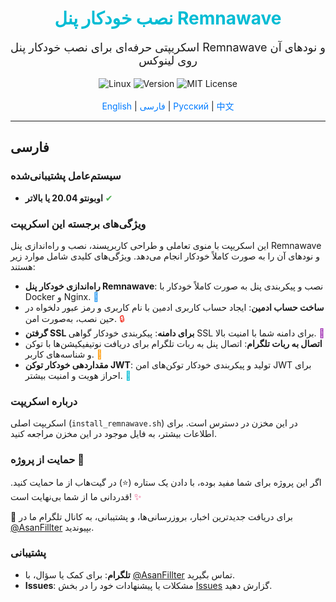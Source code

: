 <div align="center">
  <h1 style="color: #00bcd4;">نصب خودکار پنل Remnawave</h1>
  <p style="font-size: 18px;">اسکریپتی حرفه‌ای برای نصب خودکار پنل Remnawave و نودهای آن روی لینوکس</p>
  <img src="https://img.shields.io/badge/Platform-Linux-brightgreen" alt="Linux">
  <img src="https://img.shields.io/badge/Version-v0.1%20(Beta)-orange" alt="Version">
  <img src="https://img.shields.io/badge/License-MIT-blue" alt="MIT License">
  <br><br>
  <a href="https://github.com/AsanFillter/Remnawave-AutoSetup/blob/main/README.md" style="text-decoration: none; color: #007bff;">English</a> | 
  <a href="#فارسی" style="text-decoration: none; color: #007bff;">فارسی</a> | 
  <a href="https://github.com/AsanFillter/Remnawave-AutoSetup/blob/main/docs/README-ru.md" style="text-decoration: none; color: #007bff;">Русский</a> | 
  <a href="https://github.com/AsanFillter/Remnawave-AutoSetup/blob/main/docs/README-zh.md" style="text-decoration: none; color: #007bff;">中文</a>
</div>

---

## فارسی

### سیستم‌عامل پشتیبانی‌شده
- **اوبونتو 20.04 یا بالاتر** <span style="color: #4caf50;">✔</span>

### ویژگی‌های برجسته این اسکریپت
این اسکریپت با منوی تعاملی و طراحی کاربرپسند، نصب و راه‌اندازی پنل Remnawave و نودهای آن را به صورت کاملاً خودکار انجام می‌دهد. ویژگی‌های کلیدی شامل موارد زیر هستند:

- **راه‌اندازی خودکار پنل Remnawave**: نصب و پیکربندی پنل به صورت کاملاً خودکار با Docker و Nginx. <span style="color: #2196f3;">🚀</span>
- **ساخت حساب ادمین**: ایجاد حساب کاربری ادمین با نام کاربری و رمز عبور دلخواه در حین نصب، به‌صورت امن. <span style="color: #f44336;">🔒</span>
- **گرفتن SSL برای دامنه**: پیکربندی خودکار گواهی SSL برای دامنه شما با امنیت بالا. <span style="color: #9c27b0;">🔐</span>
- **اتصال به ربات تلگرام**: اتصال پنل به ربات تلگرام برای دریافت نوتیفیکیشن‌ها با توکن و شناسه‌های کاربر. <span style="color: #ff9800;">📧</span>
- **مقداردهی خودکار توکن JWT**: تولید و پیکربندی خودکار توکن‌های امن JWT برای احراز هویت و امنیت بیشتر. <span style="color: #00bcd4;">🔐</span>

### درباره اسکریپت
اسکریپت اصلی (`install_remnawave.sh`) در این مخزن در دسترس است. برای اطلاعات بیشتر، به فایل موجود در این مخزن مراجعه کنید.

### حمایت از پروژه 💙
اگر این پروژه برای شما مفید بوده، با دادن یک ستاره (⭐) در گیت‌هاب از ما حمایت کنید. قدردانی ما از شما بی‌نهایت است! <span style="color: #e91e63;">✨</span>

🔹 برای دریافت جدیدترین اخبار، بروزرسانی‌ها، و پشتیبانی، به کانال تلگرام ما در [@AsanFillter](https://t.me/AsanFillter) بپیوندید.

### پشتیبانی
- **تلگرام**: برای کمک یا سؤال، با [@AsanFillter](https://t.me/AsanFillter) تماس بگیرید.
- **Issues**: مشکلات یا پیشنهادات خود را در بخش [Issues](https://github.com/AsanFillter/Remnawave-AutoSetup/issues) گزارش دهید.
